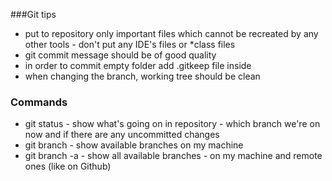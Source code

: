 ###Git tips
- put to repository only important files which cannot be recreated by any other tools - don't put any IDE's files or *class files
- git commit message should be of good quality
- in order to commit empty folder add .gitkeep file inside
- when changing the branch, working tree should be clean

### Commands
- git status - show what's going on in repository - which branch we're on now and if there are any  uncommitted  changes
- git branch - show available branches on my machine
- git branch -a - show all available branches - on my machine and remote ones (like on Github)